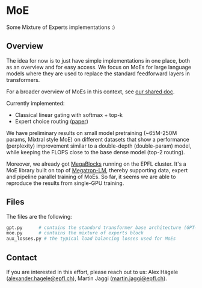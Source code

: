 # MoE
Some Mixture of Experts implementations :) 

## Overview
The idea for now is to just have simple implementations in one place, both as an overview and for easy access. We focus on MoEs for large language models where they are used to replace the standard feedforward layers in transformers.

For a broader overview of MoEs in this context, see [our shared doc](https://docs.google.com/document/d/1NuQ5jr7V-Jv1ui7p4KrxO_JTz-7bpYcYMmh49EeJ-QA/edit?usp=sharing).

Currently implemented:
* Classical linear gating with softmax + top-k
* Expert choice routing ([paper](https://arxiv.org/pdf/2202.09368v2.pdf))

We have preliminary results on small model pretraining (~65M-250M params, Mixtral style MoE) on different datasets that show a performance (perplexity) improvement similar to a double-depth (double-param) model, while keeping the FLOPS close to the base dense model (top-2 routing). 

Moreover, we already got [MegaBlocks](https://github.com/stanford-futuredata/megablocks) running on the EPFL cluster. It's a MoE library built on top of [Megatron-LM](https://github.com/NVIDIA/Megatron-LM), thereby supporting data, expert and pipeline parallel training of MoEs. So far, it seems we are able to reproduce the results from single-GPU training.

## Files
The files are the following:
```sh
gpt.py      # contains the standard transformer base architecture (GPT-2 style, similar to nanoGPT)
moe.py      # contains the mixture of experts block
aux_losses.py # the typical load balancing losses used for MoEs
```


## Contact
If you are interested in this effort, please reach out to us: Alex Hägele (alexander.hagele@epfl.ch), Martin Jaggi (martin.jaggi@epfl.ch).

